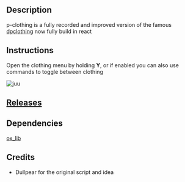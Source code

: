 ## Description
p-clothing is a fully recorded and improved version of the famous [dpclothing](https://forum.cfx.re/t/dpclothing-1-0-3-clothing-variations-and-toggles-gloves-vest-top-hair-bag-and-more/1326317) now fully build in react


## Instructions
Open the clothing menu by holding **Y**, or if enabled you can also use commands to toggle between clothing



![juu](https://unityx.fi/fivem/VAATEMENU.gif)

## [Releases](https://github.com/PEEVEEz/p-clothing/releases) 


## Dependencies
[ox_lib](https://github.com/overextended/ox_lib/releases)

## Credits
- Dullpear for the original script and idea
